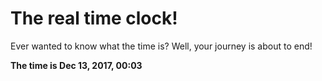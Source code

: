 # The real time clock!

Ever wanted to know what the time is? Well, your journey is about to end!

**The time is Dec 13, 2017, 00:03**